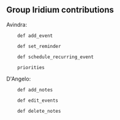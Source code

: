 Group Iridium contributions
----------------

Avindra:

        def add_event

        def set_reminder

        def schedule_recurring_event

        priorities 





D'Angelo:  

        def add_notes

        def edit_events

        def delete_notes
        
